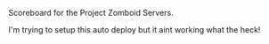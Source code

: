 Scoreboard for the Project Zomboid Servers.

I'm trying to setup this auto deploy but it aint working what the heck!
